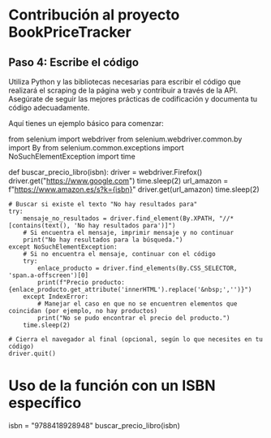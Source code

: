 # Contribución al proyecto BookPriceTracker

## Paso 4: Escribe el código

Utiliza Python y las bibliotecas necesarias para escribir el código que realizará el scraping de la página web y contribuir a través de la API. Asegúrate de seguir las mejores prácticas de codificación y documenta tu código adecuadamente.

Aquí tienes un ejemplo básico para comenzar:


from selenium import webdriver
from selenium.webdriver.common.by import By
from selenium.common.exceptions import NoSuchElementException
import time

def buscar_precio_libro(isbn):
    driver = webdriver.Firefox()
    driver.get("https://www.google.com")
    time.sleep(2)
    url_amazon = f"https://www.amazon.es/s?k={isbn}"
    driver.get(url_amazon)
    time.sleep(2)
    
    # Buscar si existe el texto "No hay resultados para"
    try:
        mensaje_no_resultados = driver.find_element(By.XPATH, "//*[contains(text(), 'No hay resultados para')]")
        # Si encuentra el mensaje, imprimir mensaje y no continuar
        print("No hay resultados para la búsqueda.")
    except NoSuchElementException:
        # Si no encuentra el mensaje, continuar con el código
        try:
            enlace_producto = driver.find_elements(By.CSS_SELECTOR, 'span.a-offscreen')[0]
            print(f"Precio producto: {enlace_producto.get_attribute('innerHTML').replace('&nbsp;','')}")
        except IndexError:
            # Manejar el caso en que no se encuentren elementos que coincidan (por ejemplo, no hay productos)
            print("No se pudo encontrar el precio del producto.")
        time.sleep(2)
    
    # Cierra el navegador al final (opcional, según lo que necesites en tu código)
    driver.quit()

# Uso de la función con un ISBN específico
isbn = "9788418928948"
buscar_precio_libro(isbn)
